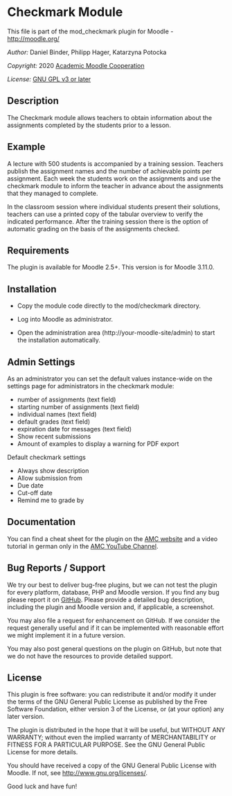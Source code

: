 Checkmark Module
================

This file is part of the mod_checkmark plugin for Moodle - <http://moodle.org/>

*Author:*    Daniel Binder, Philipp Hager, Katarzyna Potocka

*Copyright:* 2020 [Academic Moodle Cooperation](http://www.academic-moodle-cooperation.org)

*License:*   [GNU GPL v3 or later](http://www.gnu.org/copyleft/gpl.html)


Description
-----------

The Checkmark module allows teachers to obtain information about the assignments completed by the
students prior to a lesson.


Example
-------

A lecture with 500 students is accompanied by a training session. Teachers publish the assignment
names and the number of achievable points per assignment. Each week the students work on the
assignments and use the checkmark module to inform the teacher in advance about the assignments
that they managed to complete.

In the classroom session where individual students present their solutions, teachers can use a
printed copy of the tabular overview to verify the indicated performance. After the training
session there is the option of automatic grading on the basis of the assignments checked.


Requirements
------------

The plugin is available for Moodle 2.5+. This version is for Moodle 3.11.0.


Installation
------------

* Copy the module code directly to the mod/checkmark directory.

* Log into Moodle as administrator.

* Open the administration area (http://your-moodle-site/admin) to start the installation
  automatically.


Admin Settings
--------------

As an administrator you can set the default values instance-wide on the settings page for
administrators in the checkmark module:

* number of assignments (text field)
* starting number of assignments (text field)
* individual names (text field)
* default grades (text field)
* expiration date for messages (text field)
* Show recent submissions
* Amount of examples to display a warning for PDF export

Default checkmark settings
* Always show description
* Allow submission from
* Due date
* Cut-off date
* Remind me to grade by

Documentation
-------------

You can find a cheat sheet for the plugin on the [AMC
website](https://www.academic-moodle-cooperation.org/en/module/checkmark/) and a video tutorial in
german only in the [AMC YouTube Channel](https://www.youtube.com/c/AMCAcademicMoodleCooperation).


Bug Reports / Support
---------------------

We try our best to deliver bug-free plugins, but we can not test the plugin for every platform,
database, PHP and Moodle version. If you find any bug please report it on
[GitHub](https://github.com/academic-moodle-cooperation/moodle-mod_checkmark/issues). Please
provide a detailed bug description, including the plugin and Moodle version and, if applicable, a
screenshot.

You may also file a request for enhancement on GitHub. If we consider the request generally useful
and if it can be implemented with reasonable effort we might implement it in a future version.

You may also post general questions on the plugin on GitHub, but note that we do not have the
resources to provide detailed support.


License
-------

This plugin is free software: you can redistribute it and/or modify it under the terms of the GNU
General Public License as published by the Free Software Foundation, either version 3 of the
License, or (at your option) any later version.

The plugin is distributed in the hope that it will be useful, but WITHOUT ANY WARRANTY; without
even the implied warranty of MERCHANTABILITY or FITNESS FOR A PARTICULAR PURPOSE. See the GNU
General Public License for more details.

You should have received a copy of the GNU General Public License with Moodle. If not, see
<http://www.gnu.org/licenses/>.


Good luck and have fun!

